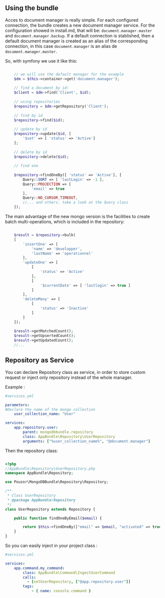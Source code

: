 Using the bundle
----------------

Acces to document manager is really simple. For each configured connection, the bundle 
creates a new document manager service. For the configuration showed in install.md, that will be: `document.manager.master` and `document.manager.backup`.
If a default connection is stablished, then a default document manager is created as an alias of the corresponding connection, in this 
case `document.manager` is an alias de `document.manager.master`. 


So, with symfony we use it like this: 

```php

    // we will use the default manager for the example
    $dm = $this->container->get('document.manager');
    
    // find a document by id:
    $client = $dm->find('Client', $id);
    
    // using repositories
    $repository = $dm->getRepository('Client');
    
    // find by id
    $repository->find($id);
    
    // update by id
    $repository->update($id, [
        '$set' => [ 'status' => 'Active']
    ];
    
    // delete by id
    $repository->delete($id);
    
    // find one
    
    $repository->findOneBy([ 'status' => 'Active'], [
        Query::SORT => [ 'lastLogin' => -1 ],
        Query::PROJECTION => [
            'email' => true
        ],
        Query::NO_CURSOR_TIMEOUT,
        //... and others. take a look at the Query class
    ]);   

```

The main advantage of the new mongo version is the facilities to create batch multi-operations, which is included in the repository: 

```php

    $result = $repository->bulk(
    [
        'insertOne' => [
            'name' => 'developper',
            'lastName' => 'operationnel' 
        ],
        'updateOne' => [
            [
                'status' => 'Active'
            ],
            [
                '$currentDate' => [ 'lastlogin' => true ]
            ]
        ],
        'deleteMany' => [
            [
                'status' => 'Inactive'
            ]
        ]
    ]);
    
    $result->getMatchedCount();
    $result->getUpsertedCount();
    $result->getUpdatedCount();
    //...

```

## Repository as Service

You can declare Repository class as service, in order to store custom request or inject only repository instead of the whole manager.

Example :

```yml
#services.yml

parameters:
#Declare the name of the mongo collection
    user_collection_name: "User"

services:
    app.repository.user:
        parent: mongodbbundle.repository
        class: AppBundle\Repository\UserRepository
        arguments: ["%user_collection_name%", "@document.manager"]

```

Then the repository class:

```php

<?php
//AppBundle\Repository\UserRepository.php
namespace AppBundle\Repository;

use Pouzor\MongoDBBundle\Repository\Repository;

/**
 * Class UserRepository
 * @package AppBundle\Repository
 */
class UserRepository extends Repository {

    public function findOneByEmail($email) {

        return $this->findOneBy(["email" => $email, "activated" => true], []);
    }
}


```

So you can easily inject in your project class :

```yml
#services.yml

services:
    app.command.my_command:
        class: AppBundle\Command\IngestUserCommand
        calls:
          - [setUserRepository, ["@app.repository.user"]]
        tags:
            - { name: console.command }

```
